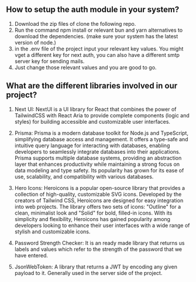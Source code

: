 ## How to setup the auth module in your system?

1) Download the zip files of clone the following repo. 
2) Run the command npm install or relevant bun and yarn alternatives to download the dependencies. (make sure your system has the latest version of node.)
3) in the .env file of the project input your relevant key values. You might vget a different key for next auth, you can also have a different smtp server key for sending mails.
4) Just change those relevant values and you are good to go.

## What are the different libraries involved in our project?

1) Next UI: NextUI is a UI library for React that combines the power of TailwindCSS with React Aria to provide complete components (logic and styles) for building accessible and customizable user interfaces.

2) Prisma: Prisma is a modern database toolkit for Node.js and TypeScript, simplifying database access and management. It offers a type-safe and intuitive query language for interacting with databases, enabling developers to seamlessly integrate databases into their applications. Prisma supports multiple database systems, providing an abstraction layer that enhances productivity while maintaining a strong focus on data modeling and type safety. Its popularity has grown for its ease of use, scalability, and compatibility with various databases.

3) Hero Icons: Heroicons is a popular open-source library that provides a collection of high-quality, customizable SVG icons. Developed by the creators of Tailwind CSS, Heroicons are designed for easy integration into web projects. The library offers two sets of icons: "Outline" for a clean, minimalist look and "Solid" for bold, filled-in icons. With its simplicity and flexibility, Heroicons has gained popularity among developers looking to enhance their user interfaces with a wide range of stylish and customizable icons.

4) Password Strength Checker:  It is an ready made library that returns us labels and values which refer to the strength of the password that we have entered. 

5) JsonWebToken: A library that returns a JWT by encoding any given payload to it. Generally used in the server side of the project. 

